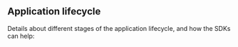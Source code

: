## Application lifecycle

Details about different stages of the application lifecycle, and how the SDKs can help:

<!-- 1. [Setup](setup.md) - Setup your environment and configure Azure IoT Operations for application development.
1. [Building](build.md) - :TODO:
1. [Debugging](debugging.md) - :TODO:
1. [Testing](testing.md) - :TODO:
1. [Deploying](deploying.md) - :TODO:
1. [Troubleshooting](troubleshooting.md) - :TODO: -->